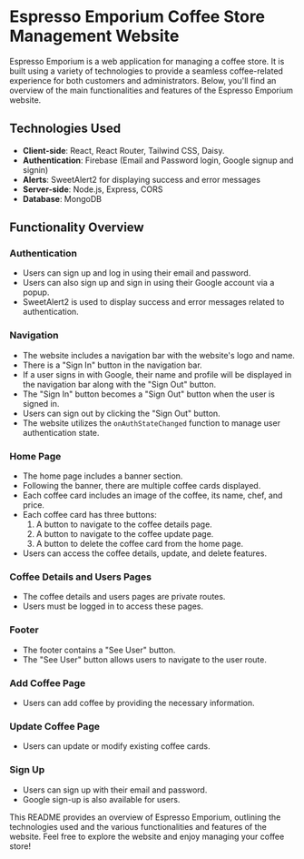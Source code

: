 # Espresso Emporium Coffee Store Management Website

Espresso Emporium is a web application for managing a coffee store. It is built using a variety of technologies to provide a seamless coffee-related experience for both customers and administrators. Below, you'll find an overview of the main functionalities and features of the Espresso Emporium website.



## Technologies Used

- **Client-side**: React, React Router, Tailwind CSS, Daisy.
- **Authentication**: Firebase (Email and Password login, Google signup and signin)
- **Alerts**: SweetAlert2 for displaying success and error messages
- **Server-side**: Node.js, Express, CORS
- **Database**: MongoDB

## Functionality Overview

### Authentication

- Users can sign up and log in using their email and password.
- Users can also sign up and sign in using their Google account via a popup.
- SweetAlert2 is used to display success and error messages related to authentication.

### Navigation

- The website includes a navigation bar with the website's logo and name.
- There is a "Sign In" button in the navigation bar.
- If a user signs in with Google, their name and profile will be displayed in the navigation bar along with the "Sign Out" button.
- The "Sign In" button becomes a "Sign Out" button when the user is signed in.
- Users can sign out by clicking the "Sign Out" button.
- The website utilizes the `onAuthStateChanged` function to manage user authentication state.

### Home Page

- The home page includes a banner section.
- Following the banner, there are multiple coffee cards displayed.
- Each coffee card includes an image of the coffee, its name, chef, and price.
- Each coffee card has three buttons:
    1. A button to navigate to the coffee details page.
    2. A button to navigate to the coffee update page.
    3. A button to delete the coffee card from the home page.
- Users can access the coffee details, update, and delete features.

### Coffee Details and Users Pages

- The coffee details and users pages are private routes.
- Users must be logged in to access these pages.

### Footer

- The footer contains a "See User" button.
- The "See User" button allows users to navigate to the user route.

### Add Coffee Page

- Users can add coffee by providing the necessary information.

### Update Coffee Page

- Users can update or modify existing coffee cards.

### Sign Up

- Users can sign up with their email and password.
- Google sign-up is also available for users.

This README provides an overview of Espresso Emporium, outlining the technologies used and the various functionalities and features of the website. Feel free to explore the website and enjoy managing your coffee store!

